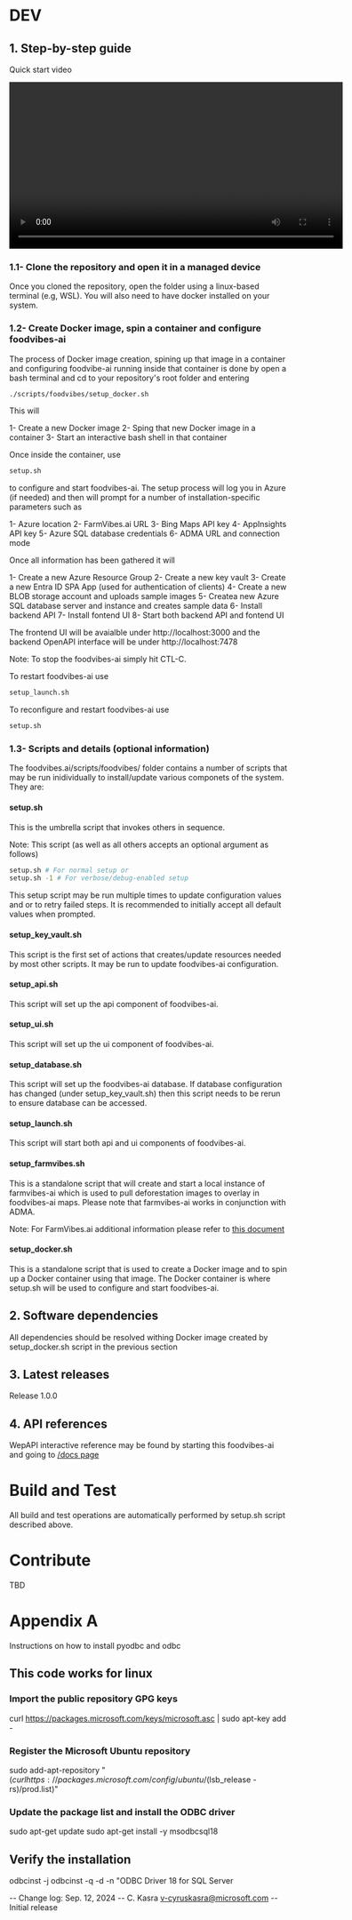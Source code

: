 # DEV

## 1. Step-by-step guide

Quick start video

<video width="600" controls> <source src="Quick-Start.mp4" type="video/mp4"> Your browser does not support the video tag. </video>

### 1.1- Clone the repository and open it in a managed device

Once you cloned the repository, open the folder using a linux-based terminal (e.g, WSL). You will also need to have docker installed on
your system.

### 1.2- Create Docker image, spin a container and configure foodvibes-ai

The process of Docker image creation, spining up that image in a container and configuring foodvibe-ai running inside that container is done by open a bash terminal and cd to your repository's root folder and entering

```bash
./scripts/foodvibes/setup_docker.sh
```

This will 

1- Create a new Docker image
2- Sping that new Docker image in a container
3- Start an interactive bash shell in that container

Once inside the container, use

```bash
setup.sh
```

to configure and start foodvibes-ai. The setup process will log you in Azure (if needed) and then will prompt for a number of installation-specific parameters such as

1- Azure location
2- FarmVibes.ai URL
3- Bing Maps API key
4- AppInsights API key
5- Azure SQL database credentials
6- ADMA URL and connection mode

Once all information has been gathered it will

1- Create a new Azure Resource Group
2- Create a new key vault
3- Create a new Entra ID SPA App (used for authentication of clients)
4- Create a new BLOB storage account and uploads sample images
5- Createa new Azure SQL database server and instance and creates sample data
6- Install backend API
7- Install fontend UI
8- Start both backend API and fontend UI

The frontend UI will be avaialble under http://localhost:3000 and the backend OpenAPI interface will be under http://localhost:7478

Note: To stop the foodvibes-ai simply hit CTL-C.

To restart foodvibes-ai use
```bash
setup_launch.sh
```

To reconfigure and restart foodvibes-ai use
```bash
setup.sh
```

### 1.3- Scripts and details (optional information)

The foodvibes.ai/scripts/foodvibes/ folder contains a number of scripts that may be run inidividually to install/update various componets of the system. They are:

#### setup.sh
This is the umbrella script that invokes others in sequence.

Note: This script (as well as all others accepts an optional argument as follows)
```bash
setup.sh # For normal setup or
setup.sh -1 # For verbose/debug-enabled setup
```
This setup script may be run multiple times to update configuration values and or to retry failed steps. It is recommended to initially accept all default values when prompted.

#### setup_key_vault.sh
This script is the first set of actions that creates/update resources needed by most other scripts. It may be run to update foodvibes-ai configuration.

#### setup_api.sh
This script will set up the api component of foodvibes-ai.

#### setup_ui.sh
This script will set up the ui component of foodvibes-ai.

#### setup_database.sh
This script will set up the foodvibes-ai database. If database configuration has changed (under setup_key_vault.sh) then this script needs to be rerun to ensure database can be accessed.

#### setup_launch.sh
This script will start both api and ui components of foodvibes-ai.

#### setup_farmvibes.sh
This is a standalone script that will create and start a local instance of farmvibes-ai which is used to pull deforestation images to overlay in foodvibes-ai maps. Please note that farmvibes-ai works in conjunction with ADMA.

Note: For FarmVibes.ai additional information please refer to [this document](https://github.com/microsoft/farmvibes-ai/blob/main/README.md)

#### setup_docker.sh
This is a standalone script that is used to create a Docker image and to spin up a Docker container using that image. The Docker container is where setup.sh will be used to configure and start foodvibes-ai. 


## 2. Software dependencies

All dependencies should be resolved withing Docker image created by setup_docker.sh script in the previous section

## 3. Latest releases

Release 1.0.0

## 4. API references

WepAPI interactive reference may be found by starting this foodvibes-ai and going to [/docs page](https://localhost:7478/docs)

# Build and Test

All build and test operations are automatically performed by setup.sh script described above.

# Contribute

TBD

# Appendix A

Instructions on how to install pyodbc and odbc

## This code works for linux

### Import the public repository GPG keys

curl https://packages.microsoft.com/keys/microsoft.asc | sudo apt-key add -

### Register the Microsoft Ubuntu repository

sudo add-apt-repository "$(curl https://packages.microsoft.com/config/ubuntu/$(lsb_release -rs)/prod.list)"

### Update the package list and install the ODBC driver

sudo apt-get update
sudo apt-get install -y msodbcsql18

## Verify the installation

odbcinst -j
odbcinst -q -d -n "ODBC Driver 18 for SQL Server

--
Change log:
Sep. 12, 2024 -- C. Kasra v-cyruskasra@microsoft.com -- Initial release
